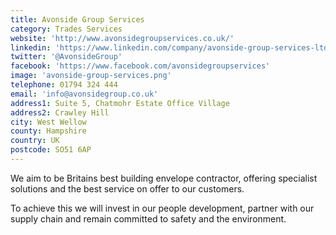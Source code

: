 ```yaml
---
title: Avonside Group Services
category: Trades Services
website: 'http://www.avonsidegroupservices.co.uk/'
linkedin: 'https://www.linkedin.com/company/avonside-group-services-ltd'
twitter: '@AvonsideGroup'
facebook: 'https://www.facebook.com/avonsidegroupservices'
image: 'avonside-group-services.png'
telephone: 01794 324 444
email: 'info@avonsidegroup.co.uk'
address1: Suite 5, Chatmohr Estate Office Village
address2: Crawley Hill
city: West Wellow
county: Hampshire
country: UK
postcode: SO51 6AP
---
```

We aim to be Britains best building envelope contractor, offering specialist solutions and the best service on offer to our customers.

To achieve this we will invest in our people development, partner with our supply chain and remain committed to safety and the environment.

